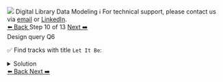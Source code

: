 <!-- TOP -->
<div class="top">
  <img src="https://datastax-academy.github.io/katapod-shared-assets/images/ds-academy-logo.svg" />
  <span class="scenario-title">Digital Library Data Modeling</span>
  <span class="scenario-subtitle">ℹ️ For technical support, please contact us via <a href="mailto:aleksandr.volochnev@datastax.com">email</a> or <a href="https://dtsx.io/aleks">LinkedIn</a>.</span> 
</div>

<!-- NAVIGATION -->
<div id="navigation-top" class="navigation-top">
 <a href='command:katapod.loadPage?[{"step":"step9"}]'
   class="btn btn-dark navigation-top-left">⬅️ Back
 </a>
<span class="step-count"> Step 10 of 13</span>
 <a href='command:katapod.loadPage?[{"step":"step11"}]'
    class="btn btn-dark navigation-top-right">Next ➡️
  </a>
</div>

<!-- CONTENT -->

<div class="step-title">Design query Q6</div>

✅ Find tracks with title `Let It Be`:

<details>
  <summary>Solution</summary>

```
SELECT *
FROM tracks_by_title
WHERE title = 'Let It Be'; 
```

</details>

<!-- NAVIGATION -->
<div id="navigation-bottom" class="navigation-bottom">
 <a href='command:katapod.loadPage?[{"step":"step9"}]'
   class="btn btn-dark navigation-bottom-left">⬅️ Back
 </a>
 <a href='command:katapod.loadPage?[{"step":"step11"}]'
    class="btn btn-dark navigation-bottom-right">Next ➡️
  </a>
</div>

